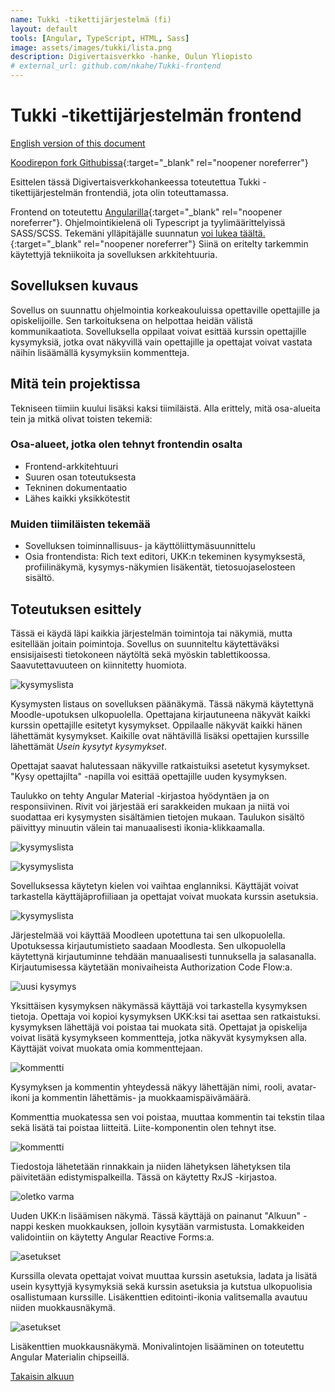 ```yaml
---
name: Tukki -tikettijärjestelmä (fi)
layout: default
tools: [Angular, TypeScript, HTML, Sass]
image: assets/images/tukki/lista.png
description: Digivertaisverkko -hanke, Oulun Yliopisto
# external_url: github.com/nkahe/Tukki-frontend
---
```


# Tukki -tikettijärjestelmän frontend

[English version of this document](2-tukki-en.html)

[Koodirepon fork Githubissa](http://github.com/nkahe/Tukki-frontend){:target="_blank" rel="noopener noreferrer"}

Esittelen tässä Digivertaisverkkohankeessa toteutettua Tukki -tikettijärjestelmän
frontendiä, jota olin toteuttamassa. 

Frontend on toteutettu [Angularilla](https://angular.io/){:target="_blank" rel="noopener noreferrer"}.
Ohjelmointikielenä oli Typescript ja tyylimäärittelyissä SASS/SCSS. Tekemäni ylläpitäjälle suunnatun
[voi lukea täältä.](https://github.com/nkahe/Tukki-frontend/blob/main/documentation/kuvaus/kuvaus.md){:target="_blank" rel="noopener noreferrer"}
Siinä on eritelty tarkemmin käytettyjä tekniikoita ja sovelluksen arkkitehtuuria.

## Sovelluksen kuvaus

Sovellus on suunnattu ohjelmointia korkeakouluissa opettaville opettajille ja opiskelijoille. Sen tarkoituksena on helpottaa heidän välistä kommunikaatiota. Sovelluksella oppilaat voivat esittää kurssin opettajille kysymyksiä, jotka ovat näkyvillä vain opettajille ja opettajat voivat vastata näihin lisäämällä kysymyksiin kommentteja. 

## Mitä tein projektissa

Tekniseen tiimiin kuului lisäksi kaksi tiimiläistä. Alla erittely, mitä osa-alueita tein ja mitkä olivat toisten tekemiä:

### Osa-alueet, jotka olen tehnyt frontendin osalta

- Frontend-arkkitehtuuri
- Suuren osan toteutuksesta
- Tekninen dokumentaatio
- Lähes kaikki yksikkötestit

### Muiden tiimiläisten tekemää

- Sovelluksen toiminnallisuus- ja käyttöliittymäsuunnittelu
- Osia frontendista: Rich text editori, UKK:n tekeminen kysymyksestä,
profiilinäkymä, kysymys-näkymien lisäkentät, tietosuojaselosteen sisältö.

## Toteutuksen esittely

Tässä ei käydä läpi kaikkia järjestelmän toimintoja tai näkymiä, mutta esitellään joitain poimintoja. Sovellus on suunniteltu käytettäväksi ensisijaisesti tietokoneen näytöltä sekä myöskin tablettikoossa. Saavutettavuuteen on kiinnitetty huomiota.

![kysymyslista](assets/images/tukki/lista.png)

Kysymysten listaus on sovelluksen päänäkymä. Tässä näkymä käytettynä
Moodle-upotuksen ulkopuolella. Opettajana kirjautuneena näkyvät kaikki
kurssin opettajille esitetyt kysymykset. Oppilaalle näkyvät kaikki hänen lähettämät kysymykset. Kaikille ovat nähtävillä lisäksi opettajien kurssille lähettämät *Usein kysytyt kysymykset*.

Opettajat saavat halutessaan näkyville ratkaistuiksi asetetut kysymykset. "Kysy opettajilta" -napilla voi esittää opettajille uuden kysymyksen.

Taulukko on tehty Angular Material -kirjastoa hyödyntäen ja on responsiivinen.
Rivit voi järjestää eri sarakkeiden mukaan ja niitä voi suodattaa eri kysymysten
sisältämien tietojen mukaan. Taulukon sisältö päivittyy minuutin välein tai
manuaalisesti ikonia-klikkaamalla.


![kysymyslista](assets/images/tukki/lista-en.png)

![kysymyslista](assets/images/tukki/valikko.png)

Sovelluksessa käytetyn kielen voi vaihtaa englanniksi. Käyttäjät voivat tarkastella käyttäjäprofiiliaan ja opettajat voivat muokata kurssin asetuksia.

![kysymyslista](assets/images/tukki/login.png)

Järjestelmää voi käyttää Moodleen upotettuna tai sen ulkopuolella. Upotuksessa
kirjautumistieto saadaan Moodlesta. Sen ulkopuolella käytettynä kirjautuminne tehdään manuaalisesti tunnuksella ja salasanalla. Kirjautumisessa käytetään monivaiheista Authorization Code Flow:a.

![uusi kysymys](assets/images/tukki/tiketti.png)

Yksittäisen kysymyksen näkymässä käyttäjä voi tarkastella kysymyksen tietoja.
Opettaja voi kopioi kysymyksen UKK:ksi tai asettaa sen ratkaistuksi. kysymyksen lähettäjä voi poistaa tai muokata sitä. Opettajat ja opiskelija voivat lisätä
kysymykseen kommentteja, jotka näkyvät kysymyksen alla. Käyttäjät voivat muokata
omia kommenttejaan.

![kommentti](assets/images/tukki/kommentti.png)

Kysymyksen ja kommentin yhteydessä näkyy lähettäjän nimi, rooli, avatar-ikoni ja
kommentin lähettämis- ja muokkaamispäivämäärä.

Kommenttia muokatessa sen voi poistaa, muuttaa kommentin tai tekstin tilaa sekä
lisätä tai poistaa liitteitä. Liite-komponentin olen tehnyt itse.

![kommentti](assets/images/tukki/progress-bar.png)

Tiedostoja lähetetään rinnakkain ja niiden lähetyksen lähetyksen tila
päivitetään edistymispalkeilla. Tässä on käytetty RxJS -kirjastoa.

![oletko varma](assets/images/tukki/oletko-varma.png)

Uuden UKK:n lisäämisen näkymä. Tässä käyttäjä on painanut "Alkuun" -nappi kesken muokkauksen, jolloin kysytään varmistusta. Lomakkeiden validointiin on käytetty Angular Reactive Forms:a.

![asetukset](assets/images/tukki/asetukset.png)

Kurssilla olevata opettajat voivat muuttaa kurssin asetuksia, ladata ja lisätä
usein kysyttyjä kysymyksiä sekä kurssin asetuksia ja kutstua ulkopuolisia
osallistumaan kurssille. Lisäkenttien editointi-ikonia valitsemalla avautuu
niiden muokkausnäkymä.

![asetukset](assets/images/tukki/lisäkenttä.png)

Lisäkenttien muokkausnäkymä. Monivalintojen lisääminen on toteutettu Angular
Materialin chipseillä.

 <a href="#">Takaisin alkuun</a>
